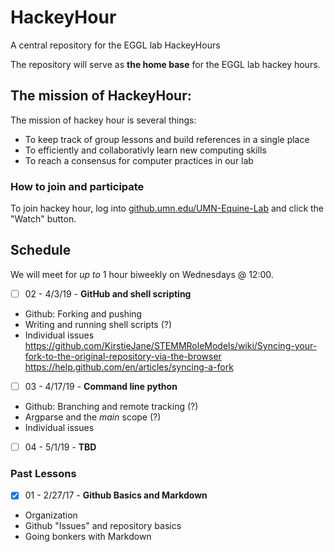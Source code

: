 # HackeyHour
A central repository for the EGGL lab HackeyHours

The repository will serve as **the home base** for the EGGL lab hackey hours. 

## The mission of HackeyHour: 

The mission of hackey hour is several things:

+ To keep track of group lessons and build references in a single place
+ To efficiently and collaborativly learn new computing skills
+ To reach a consensus for computer practices in our lab

### How to join and participate
To join hackey hour, log into [github.umn.edu/UMN-Equine-Lab](http://github.umn.edu/UMN-Equine-Lab) and click the "Watch" button. 
## Schedule
We will meet for *up to* 1 hour biweekly on Wednesdays @ 12:00.

- [ ] 02 - 4/3/19 - **GitHub and shell scripting**
+ Github: Forking and pushing
+ Writing and running shell scripts (?)
+ Individual issues  
https://github.com/KirstieJane/STEMMRoleModels/wiki/Syncing-your-fork-to-the-original-repository-via-the-browser  
https://help.github.com/en/articles/syncing-a-fork

- [ ] 03 - 4/17/19 - **Command line python**
+ Github: Branching and remote tracking (?)
+ Argparse and the *main* scope (?)
+ Individual issues
 
- [ ] 04 - 5/1/19 - **TBD**

### Past Lessons

- [x] 01 - 2/27/17 - **Github Basics and Markdown**
+ Organization 
+ Github "Issues" and repository basics
+ Going bonkers with Markdown
